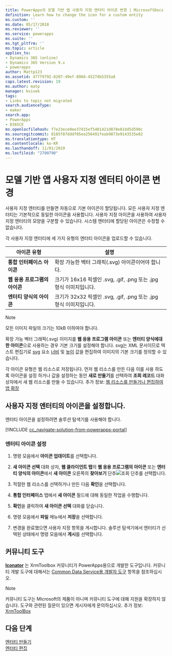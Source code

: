```yaml
---
title: PowerApps의 모델 기반 앱 사용자 지정 엔터티 아이콘 변경 | MicrosoftDocs
definition: Learn how to change the icon for a custom entity
ms.custom: ''
ms.date: 05/17/2018
ms.reviewer: ''
ms.service: powerapps
ms.suite: ''
ms.tgt_pltfrm: ''
ms.topic: article
applies_to:
- Dynamics 365 (online)
- Dynamics 365 Version 9.x
- powerapps
author: Mattp123
ms.assetid: 477f9792-8207-49ef-8968-45274b5355a8
caps.latest.revision: 19
ms.author: matp
manager: kvivek
tags:
- Links to topic not migrated
search.audienceType:
- maker
search.app:
- PowerApps
- D365CE
ms.openlocfilehash: f7e23ece0ee37d15ef5401421d078e81dd5d590c
ms.sourcegitcommit: 8185f87dddf05ee256491feab9873e9143535e02
ms.translationtype: HT
ms.contentlocale: ko-KR
ms.lasthandoff: 11/01/2019
ms.locfileid: "2700790"
---
```

# <a name="change-model-driven-app-custom-entity-icons"></a>모델 기반 앱 사용자 지정 엔터티 아이콘 변경 

사용자 지정 엔터티를 만들면 자동으로 기본 아이콘이 할당됩니다. 모든 사용자 지정 엔터티는 기본적으로 동일한 아이콘을 사용합니다. 사용자 지정 아이콘을 사용하여 사용자 지정 엔터티의 모양을 구분할 수 있습니다. 시스템 엔터티에 할당된 아이콘은 수정할 수 없습니다.  
  
 각 사용자 지정 엔터티에 세 가지 유형의 엔터티 아이콘을 업로드할 수 있습니다. 

|아이콘 유형  |설명  |
|---------|---------|
|**통합 인터페이스 아이콘**|확장 가능한 벡터 그래픽(.svg) 아이콘이어야 합니다. |
|**웹 응용 프로그램의 아이콘**|크기가 16x16 픽셀인 .svg, .gif, .png 또는 .jpg 형식 이미지입니다.|
|**엔터티 양식의 아이콘**|크기가 32x32 픽셀인 .svg, .gif, .png 또는 .jpg 형식 이미지입니다.|

> [!NOTE]
> 모든 이미지 파일의 크기는 10kB 이하여야 합니다.
>
> 확장 가능 벡터 그래픽(.svg) 이미지를 **웹 응용 프로그램 아이콘** 또는 **엔터티 양식에대 한 아이콘**으로 사용하는 경우 기본 크기를 설정해야 합니다. svg는 XML 문서이므로 텍스트 편집기로 [svg](https://developer.mozilla.org/docs/Web/SVG/Element/svg) 요소 [너비](https://developer.mozilla.org/docs/Web/SVG/Attribute/width) 및 [높이](https://developer.mozilla.org/docs/Web/SVG/Attribute/height) 값을 편집하여 이미지의 기본 크기를 정의할 수 있습니다.

각 아이콘 유형은 웹 리소스로 저장됩니다. 먼저 웹 리소스를 만든 다음 이를 사용 하도록 아이콘을 설정 하거나 값을 설정하는 동안 **새로 만들기**를 선택하여 **조회 레코드** 대화 상자에서 새 웹 리소스를 만들 수 있습니다. 추가 정보: [웹 리소스를 만들거나 편집하여 앱 확장](create-edit-web-resources.md)

## <a name="set-the-icons-for-a-custom-entity"></a>사용자 지정 엔터티의 아이콘을 설정합니다.

엔터티 아이콘을 설정하려면 솔루션 탐색기를 사용해야 합니다.

[!INCLUDE [cc_navigate-solution-from-powerapps-portal](../../includes/cc_navigate-solution-from-powerapps-portal.md)]

### <a name="set-entity-icons"></a>엔터티 아이콘 설정

1. 명령 모음에서 **아이콘 업데이트**를 선택합니다.  
  
2. **새 아이콘 선택** 대화 상자, **웹 클라이언트 탭**의 **웹 응용 프로그램의 아이콘** 또는 **엔터티 양식의 아이콘**에서 **새 아이콘** 오른쪽의 **찾아보기** 단추![조회 단추](media/lookup-button-4.gif)를 선택합니다.
3. 적절한 웹 리소스를 선택하거나 만든 다음 **확인**을 선택합니다. 
4. **통합 인터페이스** 탭에서 **새 아이콘** 필드에 대해 동일한 작업을 수행합니다.
5. **확인**을 클릭하여 **새 아이콘 선택** 대화를 닫습니다.
6. 명령 모음에서 **파일** 메뉴에서 **저장**을 선택합니다.  
7. 변경을 완료했으면 사용자 지정 항목을 게시합니다. 솔루션 탐색기에서 엔터티가 선택된 상태에서 명령 모음에서 **게시**를 선택합니다.
  
## <a name="community-tools"></a>커뮤니티 도구

**[Iconator](https://www.xrmtoolbox.com/plugins/MscrmTools.Iconator/)** 는 XrmToolbox 커뮤니티가 PowerApps용으로 개발한 도구입니다. 커뮤니티 개발 도구에 대해서는 [Common Data Service용 개발자 도구](/powerapps/developer/common-data-service/developer-tools) 항목을 참조하십시오.

> [!NOTE]
> 커뮤니티 도구는 Microsoft의 제품이 아니며 커뮤니티 도구에 대해 지원을 확장하지 않습니다. 도구와 관련된 질문이 있으면 게시자에게 문의하십시오. 추가 정보: [XrmToolBox](https://www.xrmtoolbox.com)

## <a name="next-steps"></a>다음 단계  
[엔터티 만들기](../common-data-service/create-edit-entities.md)<br />
[엔터티 편집](../common-data-service/edit-entities.md)
